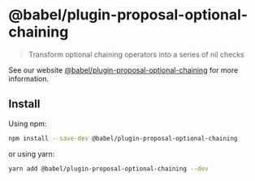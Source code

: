# @babel/plugin-proposal-optional-chaining

> Transform optional chaining operators into a series of nil checks

See our
website [@babel/plugin-proposal-optional-chaining](https://babeljs.io/docs/en/next/babel-plugin-proposal-optional-chaining.html)
for more information.

## Install

Using npm:

```sh
npm install --save-dev @babel/plugin-proposal-optional-chaining
```

or using yarn:

```sh
yarn add @babel/plugin-proposal-optional-chaining --dev
```
